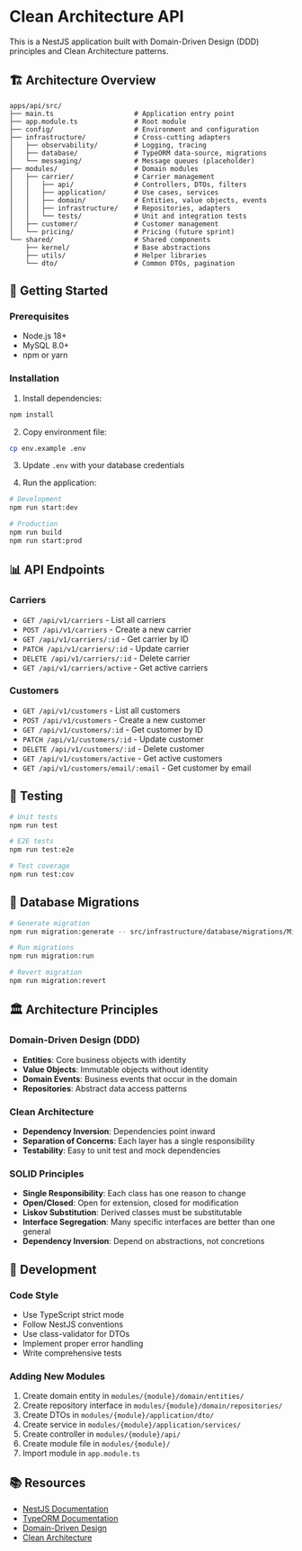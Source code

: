 # Clean Architecture API

This is a NestJS application built with Domain-Driven Design (DDD) principles and Clean Architecture patterns.

## 🏗️ Architecture Overview

```
apps/api/src/
├── main.ts                    # Application entry point
├── app.module.ts              # Root module
├── config/                    # Environment and configuration
├── infrastructure/            # Cross-cutting adapters
│   ├── observability/         # Logging, tracing
│   ├── database/              # TypeORM data-source, migrations
│   └── messaging/             # Message queues (placeholder)
├── modules/                   # Domain modules
│   ├── carrier/               # Carrier management
│   │   ├── api/               # Controllers, DTOs, filters
│   │   ├── application/       # Use cases, services
│   │   ├── domain/            # Entities, value objects, events
│   │   ├── infrastructure/    # Repositories, adapters
│   │   └── tests/             # Unit and integration tests
│   ├── customer/              # Customer management
│   └── pricing/               # Pricing (future sprint)
└── shared/                    # Shared components
    ├── kernel/                # Base abstractions
    ├── utils/                 # Helper libraries
    └── dto/                   # Common DTOs, pagination
```

## 🚀 Getting Started

### Prerequisites
- Node.js 18+
- MySQL 8.0+
- npm or yarn

### Installation

1. Install dependencies:
```bash
npm install
```

2. Copy environment file:
```bash
cp env.example .env
```

3. Update `.env` with your database credentials

4. Run the application:
```bash
# Development
npm run start:dev

# Production
npm run build
npm run start:prod
```

## 📊 API Endpoints

### Carriers
- `GET /api/v1/carriers` - List all carriers
- `POST /api/v1/carriers` - Create a new carrier
- `GET /api/v1/carriers/:id` - Get carrier by ID
- `PATCH /api/v1/carriers/:id` - Update carrier
- `DELETE /api/v1/carriers/:id` - Delete carrier
- `GET /api/v1/carriers/active` - Get active carriers

### Customers
- `GET /api/v1/customers` - List all customers
- `POST /api/v1/customers` - Create a new customer
- `GET /api/v1/customers/:id` - Get customer by ID
- `PATCH /api/v1/customers/:id` - Update customer
- `DELETE /api/v1/customers/:id` - Delete customer
- `GET /api/v1/customers/active` - Get active customers
- `GET /api/v1/customers/email/:email` - Get customer by email

## 🧪 Testing

```bash
# Unit tests
npm run test

# E2E tests
npm run test:e2e

# Test coverage
npm run test:cov
```

## 📝 Database Migrations

```bash
# Generate migration
npm run migration:generate -- src/infrastructure/database/migrations/MigrationName

# Run migrations
npm run migration:run

# Revert migration
npm run migration:revert
```

## 🏛️ Architecture Principles

### Domain-Driven Design (DDD)
- **Entities**: Core business objects with identity
- **Value Objects**: Immutable objects without identity
- **Domain Events**: Business events that occur in the domain
- **Repositories**: Abstract data access patterns

### Clean Architecture
- **Dependency Inversion**: Dependencies point inward
- **Separation of Concerns**: Each layer has a single responsibility
- **Testability**: Easy to unit test and mock dependencies

### SOLID Principles
- **Single Responsibility**: Each class has one reason to change
- **Open/Closed**: Open for extension, closed for modification
- **Liskov Substitution**: Derived classes must be substitutable
- **Interface Segregation**: Many specific interfaces are better than one general
- **Dependency Inversion**: Depend on abstractions, not concretions

## 🔧 Development

### Code Style
- Use TypeScript strict mode
- Follow NestJS conventions
- Use class-validator for DTOs
- Implement proper error handling
- Write comprehensive tests

### Adding New Modules

1. Create domain entity in `modules/{module}/domain/entities/`
2. Create repository interface in `modules/{module}/domain/repositories/`
3. Create DTOs in `modules/{module}/application/dto/`
4. Create service in `modules/{module}/application/services/`
5. Create controller in `modules/{module}/api/`
6. Create module file in `modules/{module}/`
7. Import module in `app.module.ts`

## 📚 Resources

- [NestJS Documentation](https://docs.nestjs.com/)
- [TypeORM Documentation](https://typeorm.io/)
- [Domain-Driven Design](https://martinfowler.com/bliki/DomainDrivenDesign.html)
- [Clean Architecture](https://blog.cleancoder.com/uncle-bob/2012/08/13/the-clean-architecture.html)
